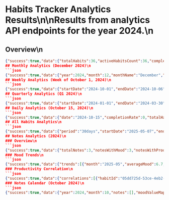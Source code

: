 # Habits Tracker Analytics Results\n\nResults from analytics API endpoints for the year 2024.\n
## Overview\n
```json
{"success":true,"data":{"totalHabits":36,"activeHabitsCount":36,"completedToday":0,"mostConsistentHabits":[{"habitId":"19a1182f-10fb-4588-9277-4a16eb0b2172","habitName":"الفرائض","successRate":0.03225806451612903,"currentStreak":1,"bestStreak":17},{"habitId":"15375139-33fe-4303-b4b7-88d04e3f3e36","habitName":"أذكار الإستيقاظ","successRate":0.03225806451612903,"currentStreak":1,"bestStreak":17},{"habitId":"537afcb7-7f55-4efb-913a-85826ec2471c","habitName":"أذكار النوم","successRate":0.03225806451612903,"currentStreak":1,"bestStreak":17},{"habitId":"16eee4bf-94f0-447b-bbd7-348de4c59491","habitName":"الدعاء","successRate":0.03225806451612903,"currentStreak":1,"bestStreak":17},{"habitId":"44237b66-0c0a-4727-b736-6906ea5a8064","habitName":"القيام","successRate":0.03225806451612903,"currentStreak":1,"bestStreak":17}],"longestStreakHabit":{"habitName":"الفرائض","bestStreak":17},"last30DaysSuccessRate":0.03225806451612903,"bestDayOfWeek":{"dayOfWeek":5,"dayName":"Friday","successRate":1,"totalCompletions":36},"dayOfWeekStats":[{"dayOfWeek":0,"dayName":"Sunday","successRate":0,"totalCompletions":0},{"dayOfWeek":1,"dayName":"Monday","successRate":0,"totalCompletions":0},{"dayOfWeek":2,"dayName":"Tuesday","successRate":0,"totalCompletions":0},{"dayOfWeek":3,"dayName":"Wednesday","successRate":0,"totalCompletions":0},{"dayOfWeek":4,"dayName":"Thursday","successRate":0,"totalCompletions":0},{"dayOfWeek":5,"dayName":"Friday","successRate":1,"totalCompletions":36},{"dayOfWeek":6,"dayName":"Saturday","successRate":0,"totalCompletions":0}]}}```\n
## Monthly Analytics (December 2024)\n
```json
{"success":true,"data":{"year":2024,"month":12,"monthName":"December","startDate":"2024-12-01","endDate":"2024-12-31","dailyCompletionCounts":[{"date":"2024-12-01","dayOfWeek":0,"dayName":"Sunday","count":30,"totalHabits":36,"completionRate":0.8333333333333334},{"date":"2024-12-02","dayOfWeek":1,"dayName":"Monday","count":29,"totalHabits":36,"completionRate":0.8055555555555556},{"date":"2024-12-03","dayOfWeek":2,"dayName":"Tuesday","count":19,"totalHabits":36,"completionRate":0.5277777777777778},{"date":"2024-12-04","dayOfWeek":3,"dayName":"Wednesday","count":0,"totalHabits":36,"completionRate":0},{"date":"2024-12-05","dayOfWeek":4,"dayName":"Thursday","count":0,"totalHabits":36,"completionRate":0},{"date":"2024-12-06","dayOfWeek":5,"dayName":"Friday","count":0,"totalHabits":36,"completionRate":0},{"date":"2024-12-07","dayOfWeek":6,"dayName":"Saturday","count":0,"totalHabits":36,"completionRate":0},{"date":"2024-12-08","dayOfWeek":0,"dayName":"Sunday","count":0,"totalHabits":36,"completionRate":0},{"date":"2024-12-09","dayOfWeek":1,"dayName":"Monday","count":0,"totalHabits":36,"completionRate":0},{"date":"2024-12-10","dayOfWeek":2,"dayName":"Tuesday","count":0,"totalHabits":36,"completionRate":0},{"date":"2024-12-11","dayOfWeek":3,"dayName":"Wednesday","count":0,"totalHabits":36,"completionRate":0},{"date":"2024-12-12","dayOfWeek":4,"dayName":"Thursday","count":1,"totalHabits":36,"completionRate":0.027777777777777776},{"date":"2024-12-13","dayOfWeek":5,"dayName":"Friday","count":29,"totalHabits":36,"completionRate":0.8055555555555556},{"date":"2024-12-14","dayOfWeek":6,"dayName":"Saturday","count":27,"totalHabits":36,"completionRate":0.75},{"date":"2024-12-15","dayOfWeek":0,"dayName":"Sunday","count":28,"totalHabits":36,"completionRate":0.7777777777777778},{"date":"2024-12-16","dayOfWeek":1,"dayName":"Monday","count":29,"totalHabits":36,"completionRate":0.8055555555555556},{"date":"2024-12-17","dayOfWeek":2,"dayName":"Tuesday","count":23,"totalHabits":36,"completionRate":0.6388888888888888},{"date":"2024-12-18","dayOfWeek":3,"dayName":"Wednesday","count":29,"totalHabits":36,"completionRate":0.8055555555555556},{"date":"2024-12-19","dayOfWeek":4,"dayName":"Thursday","count":28,"totalHabits":36,"completionRate":0.7777777777777778},{"date":"2024-12-20","dayOfWeek":5,"dayName":"Friday","count":25,"totalHabits":36,"completionRate":0.6944444444444444},{"date":"2024-12-21","dayOfWeek":6,"dayName":"Saturday","count":30,"totalHabits":36,"completionRate":0.8333333333333334},{"date":"2024-12-22","dayOfWeek":0,"dayName":"Sunday","count":30,"totalHabits":36,"completionRate":0.8333333333333334},{"date":"2024-12-23","dayOfWeek":1,"dayName":"Monday","count":27,"totalHabits":36,"completionRate":0.75},{"date":"2024-12-24","dayOfWeek":2,"dayName":"Tuesday","count":1,"totalHabits":36,"completionRate":0.027777777777777776},{"date":"2024-12-25","dayOfWeek":3,"dayName":"Wednesday","count":0,"totalHabits":36,"completionRate":0},{"date":"2024-12-26","dayOfWeek":4,"dayName":"Thursday","count":1,"totalHabits":36,"completionRate":0.027777777777777776},{"date":"2024-12-27","dayOfWeek":5,"dayName":"Friday","count":1,"totalHabits":36,"completionRate":0.027777777777777776},{"date":"2024-12-28","dayOfWeek":6,"dayName":"Saturday","count":1,"totalHabits":36,"completionRate":0.027777777777777776},{"date":"2024-12-29","dayOfWeek":0,"dayName":"Sunday","count":2,"totalHabits":36,"completionRate":0.05555555555555555},{"date":"2024-12-30","dayOfWeek":1,"dayName":"Monday","count":1,"totalHabits":36,"completionRate":0.027777777777777776},{"date":"2024-12-31","dayOfWeek":2,"dayName":"Tuesday","count":29,"totalHabits":36,"completionRate":0.8055555555555556}],"dayOfWeekStats":[{"dayOfWeek":0,"dayName":"Sunday","successRate":0.5,"totalHabits":180,"completedHabits":90},{"dayOfWeek":1,"dayName":"Monday","successRate":0.4777777777777778,"totalHabits":180,"completedHabits":86},{"dayOfWeek":2,"dayName":"Tuesday","successRate":0.4,"totalHabits":180,"completedHabits":72},{"dayOfWeek":3,"dayName":"Wednesday","successRate":0.2013888888888889,"totalHabits":144,"completedHabits":29},{"dayOfWeek":4,"dayName":"Thursday","successRate":0.20833333333333334,"totalHabits":144,"completedHabits":30},{"dayOfWeek":5,"dayName":"Friday","successRate":0.3819444444444444,"totalHabits":144,"completedHabits":55},{"dayOfWeek":6,"dayName":"Saturday","successRate":0.4027777777777778,"totalHabits":144,"completedHabits":58}],"habitStats":[{"habitId":"19a1182f-10fb-4588-9277-4a16eb0b2172","habitName":"الفرائض","tag":"الصلوات","activeDaysCount":31,"completedDaysCount":22,"completionRate":0.7096774193548387,"currentStreak":1,"bestStreak":17},{"habitId":"15375139-33fe-4303-b4b7-88d04e3f3e36","habitName":"أذكار الإستيقاظ","tag":"الأذكار","activeDaysCount":31,"completedDaysCount":15,"completionRate":0.4838709677419355,"currentStreak":1,"bestStreak":17},{"habitId":"9b2cbe60-1981-4ae7-9523-e93a82b30608","habitName":"التلاوة","tag":"الدين","activeDaysCount":31,"completedDaysCount":15,"completionRate":0.4838709677419355,"currentStreak":1,"bestStreak":11},{"habitId":"7ff23932-0008-44ab-96d9-4de307a7581e","habitName":"النوم الجيد","tag":"growth","activeDaysCount":31,"completedDaysCount":15,"completionRate":0.4838709677419355,"currentStreak":1,"bestStreak":14},{"habitId":"fd32253e-cb3c-4410-ba0c-ec051a8bddd8","habitName":"تدوين اليوميات","tag":"growth","activeDaysCount":31,"completedDaysCount":15,"completionRate":0.4838709677419355,"currentStreak":1,"bestStreak":13},{"habitId":"8803b064-61ee-4a64-bbf5-c069638491cd","habitName":"جلسه عائليه","tag":"growth","activeDaysCount":31,"completedDaysCount":15,"completionRate":0.4838709677419355,"currentStreak":1,"bestStreak":11},{"habitId":"ce1d0242-db6f-40a3-86c0-f33538e95b58","habitName":"غسل الأسنان ☀","tag":"growth","activeDaysCount":31,"completedDaysCount":15,"completionRate":0.4838709677419355,"currentStreak":1,"bestStreak":17},{"habitId":"27b67f6f-d4dd-418a-9eef-af833d59f837","habitName":"العشاء فالمسجد","tag":"الصلوات","activeDaysCount":31,"completedDaysCount":14,"completionRate":0.45161290322580644,"currentStreak":1,"bestStreak":11},{"habitId":"22bdb212-7942-4a8a-b238-7406ce9f3e14","habitName":"المغرب فالمسجد","tag":"الصلوات","activeDaysCount":31,"completedDaysCount":14,"completionRate":0.45161290322580644,"currentStreak":1,"bestStreak":13},{"habitId":"05dd725d-53ce-4eb2-869e-f50c52928315","habitName":"clean","tag":"growth","activeDaysCount":31,"completedDaysCount":14,"completionRate":0.45161290322580644,"currentStreak":1,"bestStreak":12},{"habitId":"537afcb7-7f55-4efb-913a-85826ec2471c","habitName":"أذكار النوم","tag":"الأذكار","activeDaysCount":31,"completedDaysCount":14,"completionRate":0.45161290322580644,"currentStreak":1,"bestStreak":17},{"habitId":"949c0f4d-f04e-4955-b5eb-3cc98b56a7d0","habitName":"الأذكار المقيده","tag":"الأذكار","activeDaysCount":31,"completedDaysCount":14,"completionRate":0.45161290322580644,"currentStreak":1,"bestStreak":11},{"habitId":"5848f55f-1e7c-48fa-b51c-ea23ff76a37d","habitName":"التخطيط الليلي","tag":"growth","activeDaysCount":31,"completedDaysCount":14,"completionRate":0.45161290322580644,"currentStreak":1,"bestStreak":13},{"habitId":"16eee4bf-94f0-447b-bbd7-348de4c59491","habitName":"الدعاء","tag":"الدين","activeDaysCount":31,"completedDaysCount":14,"completionRate":0.45161290322580644,"currentStreak":1,"bestStreak":17},{"habitId":"44237b66-0c0a-4727-b736-6906ea5a8064","habitName":"القيام","tag":"الصلوات","activeDaysCount":31,"completedDaysCount":14,"completionRate":0.45161290322580644,"currentStreak":1,"bestStreak":17},{"habitId":"5ea36da0-6831-4100-a652-94d9a3ece117","habitName":"الوتر","tag":"الصلوات","activeDaysCount":31,"completedDaysCount":14,"completionRate":0.45161290322580644,"currentStreak":1,"bestStreak":17},{"habitId":"3d5f2e20-01b3-47bf-990f-f88909f64577","habitName":"الماء","tag":"growth","activeDaysCount":31,"completedDaysCount":14,"completionRate":0.45161290322580644,"currentStreak":1,"bestStreak":1},{"habitId":"45ab1553-33eb-4d4e-9f4f-65bc3ffa0f82","habitName":"غسل الأسنان 🌕","tag":"growth","activeDaysCount":31,"completedDaysCount":14,"completionRate":0.45161290322580644,"currentStreak":1,"bestStreak":13},{"habitId":"4e194a47-c9ca-4265-a7d1-1ffac7ec1639","habitName":"سنة الظهر","tag":"الصلوات","activeDaysCount":31,"completedDaysCount":14,"completionRate":0.45161290322580644,"currentStreak":1,"bestStreak":10},{"habitId":"d9228d84-90bf-47a5-9f90-f01c06584bad","habitName":"سنة المغرب","tag":"الصلوات","activeDaysCount":31,"completedDaysCount":14,"completionRate":0.45161290322580644,"currentStreak":1,"bestStreak":9},{"habitId":"5f5990d3-75c1-40fb-b0aa-7c10c0ea2b3d","habitName":"سنة العشاء","tag":"الصلوات","activeDaysCount":31,"completedDaysCount":14,"completionRate":0.45161290322580644,"currentStreak":1,"bestStreak":13},{"habitId":"cbf5651d-b1f4-43fa-ba56-659b44643af8","habitName":"العصر فالمسجد","tag":"الصلوات","activeDaysCount":31,"completedDaysCount":13,"completionRate":0.41935483870967744,"currentStreak":1,"bestStreak":11},{"habitId":"3aa357f7-25fa-4b08-9f07-4826c78ed769","habitName":"سنة الفجر","tag":"الصلوات","activeDaysCount":31,"completedDaysCount":13,"completionRate":0.41935483870967744,"currentStreak":1,"bestStreak":14},{"habitId":"76030cda-14b5-4b12-b158-56382de58fa8","habitName":"أذكار الصباح","tag":"الأذكار","activeDaysCount":31,"completedDaysCount":13,"completionRate":0.41935483870967744,"currentStreak":1,"bestStreak":17},{"habitId":"6bf07090-2928-4674-ad54-4cdd7a321a2f","habitName":"أذكار المساء","tag":"الأذكار","activeDaysCount":31,"completedDaysCount":13,"completionRate":0.41935483870967744,"currentStreak":1,"bestStreak":6},{"habitId":"b2546b08-058b-4455-8dbb-4127debb0853","habitName":"تمارين رياضية","tag":"growth","activeDaysCount":31,"completedDaysCount":12,"completionRate":0.3870967741935484,"currentStreak":1,"bestStreak":17},{"habitId":"0170db31-056a-43fc-b573-8ae045d5633b","habitName":"طلب علم","tag":"الدين","activeDaysCount":31,"completedDaysCount":11,"completionRate":0.3548387096774194,"currentStreak":1,"bestStreak":12},{"habitId":"3d42cbd7-6a64-461e-a340-b805229ee65a","habitName":"الأذكار المطلقة","tag":"الأذكار","activeDaysCount":31,"completedDaysCount":10,"completionRate":0.3225806451612903,"currentStreak":1,"bestStreak":11},{"habitId":"41f0226b-830a-4157-9837-a3575c23ae1d","habitName":"التفسير","tag":"الدين","activeDaysCount":31,"completedDaysCount":10,"completionRate":0.3225806451612903,"currentStreak":1,"bestStreak":11},{"habitId":"d44bdd02-4441-4f2a-a480-70c45873c901","habitName":"صلاة الضحي","tag":"الصلوات","activeDaysCount":31,"completedDaysCount":9,"completionRate":0.2903225806451613,"currentStreak":1,"bestStreak":8},{"habitId":"903628a5-43fb-482a-8fdc-22784e820461","habitName":"موعظة","tag":"الدين","activeDaysCount":31,"completedDaysCount":7,"completionRate":0.22580645161290322,"currentStreak":1,"bestStreak":8},{"habitId":"4316618c-0345-456a-95e6-cba292162caa","habitName":"English","tag":"growth","activeDaysCount":31,"completedDaysCount":1,"completionRate":0.03225806451612903,"currentStreak":1,"bestStreak":10},{"habitId":"f6fbc557-f7fb-4b4e-a2cc-6feb91363063","habitName":"الظهر فالمسجد","tag":"الصلوات","activeDaysCount":31,"completedDaysCount":0,"completionRate":0,"currentStreak":1,"bestStreak":1},{"habitId":"1da961bd-7266-4b22-a1dd-72215d429bc3","habitName":"الفجر فالمسجد","tag":"الصلوات","activeDaysCount":31,"completedDaysCount":0,"completionRate":0,"currentStreak":1,"bestStreak":1},{"habitId":"3b143fc5-90d7-4b4c-9bb3-369a9e8cff68","habitName":"المراجعة","tag":"الدين","activeDaysCount":31,"completedDaysCount":0,"completionRate":0,"currentStreak":1,"bestStreak":4},{"habitId":"2d1912f8-6a2b-45d0-81c7-15bdd3847905","habitName":"تجديد النية والمعاني","tag":"الدين","activeDaysCount":31,"completedDaysCount":0,"completionRate":0,"currentStreak":1,"bestStreak":1}],"monthlyStats":{"totalHabits":36,"totalCompletions":420,"overallCompletionRate":0.3763440860215054,"mostProductiveHabit":"الفرائض","bestStreakHabit":"الفرائض","bestDay":{"date":"2024-12-01","dayOfWeek":0,"dayName":"Sunday","count":30,"totalHabits":36,"completionRate":0.8333333333333334},"worstDay":{"date":"2024-12-04","dayOfWeek":3,"dayName":"Wednesday","count":0,"totalHabits":36,"completionRate":0}}}}```\n
## Weekly Analytics (Week of October 1, 2024)\n
```json
{"success":true,"data":{"startDate":"2024-10-01","endDate":"2024-10-06","dailyStats":[{"date":"2024-10-01","dayOfWeek":2,"dayName":"Tuesday","totalHabits":36,"completedHabits":25,"completionRate":69.44},{"date":"2024-10-02","dayOfWeek":3,"dayName":"Wednesday","totalHabits":36,"completedHabits":29,"completionRate":80.56},{"date":"2024-10-03","dayOfWeek":4,"dayName":"Thursday","totalHabits":36,"completedHabits":28,"completionRate":77.78},{"date":"2024-10-04","dayOfWeek":5,"dayName":"Friday","totalHabits":36,"completedHabits":26,"completionRate":72.22},{"date":"2024-10-05","dayOfWeek":6,"dayName":"Saturday","totalHabits":36,"completedHabits":25,"completionRate":69.44},{"date":"2024-10-06","dayOfWeek":0,"dayName":"Sunday","totalHabits":36,"completedHabits":30,"completionRate":83.33}],"weeklyStats":{"overallSuccessRate":75.46166666666666,"totalCompletions":163,"mostProductiveDay":{"date":"2024-10-06","dayOfWeek":0,"dayName":"Sunday","totalHabits":36,"completedHabits":30,"completionRate":83.33},"leastProductiveDay":{"date":"2024-10-01","dayOfWeek":2,"dayName":"Tuesday","totalHabits":36,"completedHabits":25,"completionRate":69.44},"mostProductiveHabit":{"habitId":"22bdb212-7942-4a8a-b238-7406ce9f3e14","habitName":"المغرب فالمسجد","activeDaysCount":6,"completedDaysCount":6,"successRate":1,"completedDates":["2024-10-06","2024-10-05","2024-10-04","2024-10-03","2024-10-02","2024-10-01"]}},"habitStats":[{"habitId":"22bdb212-7942-4a8a-b238-7406ce9f3e14","habitName":"المغرب فالمسجد","activeDaysCount":6,"completedDaysCount":6,"successRate":1,"completedDates":["2024-10-06","2024-10-05","2024-10-04","2024-10-03","2024-10-02","2024-10-01"]},{"habitId":"19a1182f-10fb-4588-9277-4a16eb0b2172","habitName":"الفرائض","activeDaysCount":6,"completedDaysCount":6,"successRate":1,"completedDates":["2024-10-06","2024-10-05","2024-10-04","2024-10-03","2024-10-02","2024-10-01"]},{"habitId":"05dd725d-53ce-4eb2-869e-f50c52928315","habitName":"clean","activeDaysCount":6,"completedDaysCount":6,"successRate":1,"completedDates":["2024-10-06","2024-10-05","2024-10-04","2024-10-03","2024-10-02","2024-10-01"]},{"habitId":"4316618c-0345-456a-95e6-cba292162caa","habitName":"English","activeDaysCount":6,"completedDaysCount":6,"successRate":1,"completedDates":["2024-10-06","2024-10-05","2024-10-04","2024-10-03","2024-10-02","2024-10-01"]},{"habitId":"15375139-33fe-4303-b4b7-88d04e3f3e36","habitName":"أذكار الإستيقاظ","activeDaysCount":6,"completedDaysCount":6,"successRate":1,"completedDates":["2024-10-06","2024-10-05","2024-10-04","2024-10-03","2024-10-02","2024-10-01"]},{"habitId":"537afcb7-7f55-4efb-913a-85826ec2471c","habitName":"أذكار النوم","activeDaysCount":6,"completedDaysCount":6,"successRate":1,"completedDates":["2024-10-06","2024-10-05","2024-10-04","2024-10-03","2024-10-02","2024-10-01"]},{"habitId":"3d42cbd7-6a64-461e-a340-b805229ee65a","habitName":"الأذكار المطلقة","activeDaysCount":6,"completedDaysCount":6,"successRate":1,"completedDates":["2024-10-06","2024-10-05","2024-10-04","2024-10-03","2024-10-02","2024-10-01"]},{"habitId":"41f0226b-830a-4157-9837-a3575c23ae1d","habitName":"التفسير","activeDaysCount":6,"completedDaysCount":6,"successRate":1,"completedDates":["2024-10-06","2024-10-05","2024-10-04","2024-10-03","2024-10-02","2024-10-01"]},{"habitId":"9b2cbe60-1981-4ae7-9523-e93a82b30608","habitName":"التلاوة","activeDaysCount":6,"completedDaysCount":6,"successRate":1,"completedDates":["2024-10-06","2024-10-05","2024-10-04","2024-10-03","2024-10-02","2024-10-01"]},{"habitId":"16eee4bf-94f0-447b-bbd7-348de4c59491","habitName":"الدعاء","activeDaysCount":6,"completedDaysCount":6,"successRate":1,"completedDates":["2024-10-06","2024-10-05","2024-10-04","2024-10-03","2024-10-02","2024-10-01"]},{"habitId":"5ea36da0-6831-4100-a652-94d9a3ece117","habitName":"الوتر","activeDaysCount":6,"completedDaysCount":6,"successRate":1,"completedDates":["2024-10-06","2024-10-05","2024-10-04","2024-10-03","2024-10-02","2024-10-01"]},{"habitId":"3d5f2e20-01b3-47bf-990f-f88909f64577","habitName":"الماء","activeDaysCount":6,"completedDaysCount":6,"successRate":1,"completedDates":["2024-10-06","2024-10-05","2024-10-04","2024-10-03","2024-10-02","2024-10-01"]},{"habitId":"7ff23932-0008-44ab-96d9-4de307a7581e","habitName":"النوم الجيد","activeDaysCount":6,"completedDaysCount":6,"successRate":1,"completedDates":["2024-10-06","2024-10-05","2024-10-04","2024-10-03","2024-10-02","2024-10-01"]},{"habitId":"fd32253e-cb3c-4410-ba0c-ec051a8bddd8","habitName":"تدوين اليوميات","activeDaysCount":6,"completedDaysCount":6,"successRate":1,"completedDates":["2024-10-06","2024-10-05","2024-10-04","2024-10-03","2024-10-02","2024-10-01"]},{"habitId":"0170db31-056a-43fc-b573-8ae045d5633b","habitName":"طلب علم","activeDaysCount":6,"completedDaysCount":6,"successRate":1,"completedDates":["2024-10-06","2024-10-05","2024-10-04","2024-10-03","2024-10-02","2024-10-01"]},{"habitId":"ce1d0242-db6f-40a3-86c0-f33538e95b58","habitName":"غسل الأسنان ☀","activeDaysCount":6,"completedDaysCount":6,"successRate":1,"completedDates":["2024-10-06","2024-10-05","2024-10-04","2024-10-03","2024-10-02","2024-10-01"]},{"habitId":"45ab1553-33eb-4d4e-9f4f-65bc3ffa0f82","habitName":"غسل الأسنان 🌕","activeDaysCount":6,"completedDaysCount":6,"successRate":1,"completedDates":["2024-10-06","2024-10-05","2024-10-04","2024-10-03","2024-10-02","2024-10-01"]},{"habitId":"3aa357f7-25fa-4b08-9f07-4826c78ed769","habitName":"سنة الفجر","activeDaysCount":6,"completedDaysCount":6,"successRate":1,"completedDates":["2024-10-06","2024-10-05","2024-10-04","2024-10-03","2024-10-02","2024-10-01"]},{"habitId":"5f5990d3-75c1-40fb-b0aa-7c10c0ea2b3d","habitName":"سنة العشاء","activeDaysCount":6,"completedDaysCount":6,"successRate":1,"completedDates":["2024-10-06","2024-10-05","2024-10-04","2024-10-03","2024-10-02","2024-10-01"]},{"habitId":"76030cda-14b5-4b12-b158-56382de58fa8","habitName":"أذكار الصباح","activeDaysCount":6,"completedDaysCount":6,"successRate":1,"completedDates":["2024-10-06","2024-10-05","2024-10-04","2024-10-03","2024-10-02","2024-10-01"]},{"habitId":"27b67f6f-d4dd-418a-9eef-af833d59f837","habitName":"العشاء فالمسجد","activeDaysCount":6,"completedDaysCount":5,"successRate":0.8333333333333334,"completedDates":["2024-10-06","2024-10-05","2024-10-03","2024-10-02","2024-10-01"]},{"habitId":"949c0f4d-f04e-4955-b5eb-3cc98b56a7d0","habitName":"الأذكار المقيده","activeDaysCount":6,"completedDaysCount":5,"successRate":0.8333333333333334,"completedDates":["2024-10-06","2024-10-04","2024-10-03","2024-10-02","2024-10-01"]},{"habitId":"5848f55f-1e7c-48fa-b51c-ea23ff76a37d","habitName":"التخطيط الليلي","activeDaysCount":6,"completedDaysCount":5,"successRate":0.8333333333333334,"completedDates":["2024-10-06","2024-10-05","2024-10-04","2024-10-03","2024-10-02"]},{"habitId":"44237b66-0c0a-4727-b736-6906ea5a8064","habitName":"القيام","activeDaysCount":6,"completedDaysCount":5,"successRate":0.8333333333333334,"completedDates":["2024-10-06","2024-10-05","2024-10-03","2024-10-02","2024-10-01"]},{"habitId":"4e194a47-c9ca-4265-a7d1-1ffac7ec1639","habitName":"سنة الظهر","activeDaysCount":6,"completedDaysCount":5,"successRate":0.8333333333333334,"completedDates":["2024-10-06","2024-10-05","2024-10-04","2024-10-03","2024-10-02"]},{"habitId":"d9228d84-90bf-47a5-9f90-f01c06584bad","habitName":"سنة المغرب","activeDaysCount":6,"completedDaysCount":5,"successRate":0.8333333333333334,"completedDates":["2024-10-06","2024-10-05","2024-10-03","2024-10-02","2024-10-01"]},{"habitId":"cbf5651d-b1f4-43fa-ba56-659b44643af8","habitName":"العصر فالمسجد","activeDaysCount":6,"completedDaysCount":4,"successRate":0.6666666666666666,"completedDates":["2024-10-06","2024-10-04","2024-10-03","2024-10-02"]},{"habitId":"903628a5-43fb-482a-8fdc-22784e820461","habitName":"موعظة","activeDaysCount":6,"completedDaysCount":4,"successRate":0.6666666666666666,"completedDates":["2024-10-06","2024-10-04","2024-10-03","2024-10-02"]},{"habitId":"d44bdd02-4441-4f2a-a480-70c45873c901","habitName":"صلاة الضحي","activeDaysCount":6,"completedDaysCount":2,"successRate":0.3333333333333333,"completedDates":["2024-10-04","2024-10-02"]},{"habitId":"6bf07090-2928-4674-ad54-4cdd7a321a2f","habitName":"أذكار المساء","activeDaysCount":6,"completedDaysCount":2,"successRate":0.3333333333333333,"completedDates":["2024-10-06","2024-10-01"]},{"habitId":"8803b064-61ee-4a64-bbf5-c069638491cd","habitName":"جلسه عائليه","activeDaysCount":6,"completedDaysCount":1,"successRate":0.16666666666666666,"completedDates":["2024-10-06"]},{"habitId":"f6fbc557-f7fb-4b4e-a2cc-6feb91363063","habitName":"الظهر فالمسجد","activeDaysCount":6,"completedDaysCount":0,"successRate":0,"completedDates":[]},{"habitId":"1da961bd-7266-4b22-a1dd-72215d429bc3","habitName":"الفجر فالمسجد","activeDaysCount":6,"completedDaysCount":0,"successRate":0,"completedDates":[]},{"habitId":"3b143fc5-90d7-4b4c-9bb3-369a9e8cff68","habitName":"المراجعة","activeDaysCount":6,"completedDaysCount":0,"successRate":0,"completedDates":[]},{"habitId":"b2546b08-058b-4455-8dbb-4127debb0853","habitName":"تمارين رياضية","activeDaysCount":6,"completedDaysCount":0,"successRate":0,"completedDates":[]},{"habitId":"2d1912f8-6a2b-45d0-81c7-15bdd3847905","habitName":"تجديد النية والمعاني","activeDaysCount":6,"completedDaysCount":0,"successRate":0,"completedDates":[]}]}}```\n
## Quarterly Analytics (Q1 2024)\n
```json
{"success":true,"data":{"startDate":"2024-01-01","endDate":"2024-03-30","totalDays":90,"dailyData":[{"date":"2024-01-01","completionRate":0},{"date":"2024-01-02","completionRate":0},{"date":"2024-01-03","completionRate":0},{"date":"2024-01-04","completionRate":0},{"date":"2024-01-05","completionRate":0},{"date":"2024-01-06","completionRate":0},{"date":"2024-01-07","completionRate":54.29},{"date":"2024-01-08","completionRate":0},{"date":"2024-01-09","completionRate":0},{"date":"2024-01-10","completionRate":0},{"date":"2024-01-11","completionRate":0},{"date":"2024-01-12","completionRate":0},{"date":"2024-01-13","completionRate":0},{"date":"2024-01-14","completionRate":0},{"date":"2024-01-15","completionRate":0},{"date":"2024-01-16","completionRate":0},{"date":"2024-01-17","completionRate":0},{"date":"2024-01-18","completionRate":0},{"date":"2024-01-19","completionRate":0},{"date":"2024-01-20","completionRate":0},{"date":"2024-01-21","completionRate":40},{"date":"2024-01-22","completionRate":0},{"date":"2024-01-23","completionRate":25.71},{"date":"2024-01-24","completionRate":0},{"date":"2024-01-25","completionRate":62.86},{"date":"2024-01-26","completionRate":68.57},{"date":"2024-01-27","completionRate":68.57},{"date":"2024-01-28","completionRate":65.71},{"date":"2024-01-29","completionRate":54.29},{"date":"2024-01-30","completionRate":45.71},{"date":"2024-01-31","completionRate":74.29},{"date":"2024-02-01","completionRate":54.29},{"date":"2024-02-02","completionRate":0},{"date":"2024-02-03","completionRate":0},{"date":"2024-02-04","completionRate":71.43},{"date":"2024-02-05","completionRate":42.86},{"date":"2024-02-06","completionRate":71.43},{"date":"2024-02-07","completionRate":77.14},{"date":"2024-02-08","completionRate":0},{"date":"2024-02-09","completionRate":34.29},{"date":"2024-02-10","completionRate":71.43},{"date":"2024-02-11","completionRate":71.43},{"date":"2024-02-12","completionRate":77.14},{"date":"2024-02-13","completionRate":68.57},{"date":"2024-02-14","completionRate":34.29},{"date":"2024-02-15","completionRate":51.43},{"date":"2024-02-16","completionRate":0},{"date":"2024-02-17","completionRate":60},{"date":"2024-02-18","completionRate":68.57},{"date":"2024-02-19","completionRate":51.43},{"date":"2024-02-20","completionRate":0},{"date":"2024-02-21","completionRate":0},{"date":"2024-02-22","completionRate":0},{"date":"2024-02-23","completionRate":0},{"date":"2024-02-24","completionRate":77.14},{"date":"2024-02-25","completionRate":80},{"date":"2024-02-26","completionRate":71.43},{"date":"2024-02-27","completionRate":65.71},{"date":"2024-02-28","completionRate":71.43},{"date":"2024-02-29","completionRate":51.43},{"date":"2024-03-01","completionRate":71.43},{"date":"2024-03-02","completionRate":71.43},{"date":"2024-03-03","completionRate":71.43},{"date":"2024-03-04","completionRate":71.43},{"date":"2024-03-05","completionRate":74.29},{"date":"2024-03-06","completionRate":74.29},{"date":"2024-03-07","completionRate":74.29},{"date":"2024-03-08","completionRate":80},{"date":"2024-03-09","completionRate":82.86},{"date":"2024-03-10","completionRate":80},{"date":"2024-03-11","completionRate":68.57},{"date":"2024-03-12","completionRate":0},{"date":"2024-03-13","completionRate":0},{"date":"2024-03-14","completionRate":0},{"date":"2024-03-15","completionRate":0},{"date":"2024-03-16","completionRate":0},{"date":"2024-03-17","completionRate":0},{"date":"2024-03-18","completionRate":74.29},{"date":"2024-03-19","completionRate":82.86},{"date":"2024-03-20","completionRate":65.71},{"date":"2024-03-21","completionRate":68.57},{"date":"2024-03-22","completionRate":80},{"date":"2024-03-23","completionRate":68.57},{"date":"2024-03-24","completionRate":68.57},{"date":"2024-03-25","completionRate":51.43},{"date":"2024-03-26","completionRate":0},{"date":"2024-03-27","completionRate":60},{"date":"2024-03-28","completionRate":40},{"date":"2024-03-29","completionRate":2.86},{"date":"2024-03-30","completionRate":0}]}}```\n
## Daily Analytics (October 15, 2024)\n
```json
{"success":true,"data":{"date":"2024-10-15","completionRate":0,"totalHabits":36,"completedHabits":0,"habitDetails":[{"habitId":"27b67f6f-d4dd-418a-9eef-af833d59f837","habitName":"العشاء فالمسجد","tag":"الصلوات","goalType":"streak","goalValue":60,"completed":false,"value":0,"streakImpact":0},{"habitId":"22bdb212-7942-4a8a-b238-7406ce9f3e14","habitName":"المغرب فالمسجد","tag":"الصلوات","goalType":"streak","goalValue":60,"completed":false,"value":0,"streakImpact":0},{"habitId":"cbf5651d-b1f4-43fa-ba56-659b44643af8","habitName":"العصر فالمسجد","tag":"الصلوات","goalType":"streak","goalValue":60,"completed":false,"value":0,"streakImpact":0},{"habitId":"f6fbc557-f7fb-4b4e-a2cc-6feb91363063","habitName":"الظهر فالمسجد","tag":"الصلوات","goalType":"streak","goalValue":60,"completed":false,"value":0,"streakImpact":0},{"habitId":"1da961bd-7266-4b22-a1dd-72215d429bc3","habitName":"الفجر فالمسجد","tag":"الصلوات","goalType":"streak","goalValue":60,"completed":false,"value":0,"streakImpact":0},{"habitId":"19a1182f-10fb-4588-9277-4a16eb0b2172","habitName":"الفرائض","tag":"الصلوات","goalType":"streak","goalValue":999,"completed":false,"value":0,"streakImpact":0},{"habitId":"05dd725d-53ce-4eb2-869e-f50c52928315","habitName":"clean","tag":"growth","goalType":"streak","goalValue":999,"completed":false,"value":0,"streakImpact":0},{"habitId":"4316618c-0345-456a-95e6-cba292162caa","habitName":"English","tag":"growth","goalType":"streak","goalValue":1,"completed":false,"value":0,"streakImpact":0},{"habitId":"15375139-33fe-4303-b4b7-88d04e3f3e36","habitName":"أذكار الإستيقاظ","tag":"الأذكار","goalType":"streak","goalValue":60,"completed":false,"value":0,"streakImpact":0},{"habitId":"537afcb7-7f55-4efb-913a-85826ec2471c","habitName":"أذكار النوم","tag":"الأذكار","goalType":"streak","goalValue":60,"completed":false,"value":0,"streakImpact":0},{"habitId":"3d42cbd7-6a64-461e-a340-b805229ee65a","habitName":"الأذكار المطلقة","tag":"الأذكار","goalType":"streak","goalValue":60,"completed":false,"value":0,"streakImpact":0},{"habitId":"949c0f4d-f04e-4955-b5eb-3cc98b56a7d0","habitName":"الأذكار المقيده","tag":"الأذكار","goalType":"streak","goalValue":1,"completed":false,"value":0,"streakImpact":0},{"habitId":"5848f55f-1e7c-48fa-b51c-ea23ff76a37d","habitName":"التخطيط الليلي","tag":"growth","goalType":"streak","goalValue":60,"completed":false,"value":0,"streakImpact":0},{"habitId":"41f0226b-830a-4157-9837-a3575c23ae1d","habitName":"التفسير","tag":"الدين","goalType":"streak","goalValue":614,"completed":false,"value":0,"streakImpact":0},{"habitId":"9b2cbe60-1981-4ae7-9523-e93a82b30608","habitName":"التلاوة","tag":"الدين","goalType":"streak","goalValue":30,"completed":false,"value":0,"streakImpact":0},{"habitId":"16eee4bf-94f0-447b-bbd7-348de4c59491","habitName":"الدعاء","tag":"الدين","goalType":"streak","goalValue":30,"completed":false,"value":0,"streakImpact":0},{"habitId":"44237b66-0c0a-4727-b736-6906ea5a8064","habitName":"القيام","tag":"الصلوات","goalType":"streak","goalValue":30,"completed":false,"value":0,"streakImpact":0},{"habitId":"5ea36da0-6831-4100-a652-94d9a3ece117","habitName":"الوتر","tag":"الصلوات","goalType":"streak","goalValue":29,"completed":false,"value":0,"streakImpact":0},{"habitId":"3d5f2e20-01b3-47bf-990f-f88909f64577","habitName":"الماء","tag":"growth","goalType":"counter","goalValue":3,"completed":false,"value":0,"streakImpact":0},{"habitId":"3b143fc5-90d7-4b4c-9bb3-369a9e8cff68","habitName":"المراجعة","tag":"الدين","goalType":"streak","goalValue":30,"completed":false,"value":0,"streakImpact":0},{"habitId":"7ff23932-0008-44ab-96d9-4de307a7581e","habitName":"النوم الجيد","tag":"growth","goalType":"streak","goalValue":30,"completed":false,"value":0,"streakImpact":0},{"habitId":"fd32253e-cb3c-4410-ba0c-ec051a8bddd8","habitName":"تدوين اليوميات","tag":"growth","goalType":"streak","goalValue":999,"completed":false,"value":0,"streakImpact":0},{"habitId":"b2546b08-058b-4455-8dbb-4127debb0853","habitName":"تمارين رياضية","tag":"growth","goalType":"streak","goalValue":30,"completed":false,"value":0,"streakImpact":0},{"habitId":"8803b064-61ee-4a64-bbf5-c069638491cd","habitName":"جلسه عائليه","tag":"growth","goalType":"streak","goalValue":30,"completed":false,"value":0,"streakImpact":0},{"habitId":"0170db31-056a-43fc-b573-8ae045d5633b","habitName":"طلب علم","tag":"الدين","goalType":"streak","goalValue":60,"completed":false,"value":0,"streakImpact":0},{"habitId":"d44bdd02-4441-4f2a-a480-70c45873c901","habitName":"صلاة الضحي","tag":"الصلوات","goalType":"streak","goalValue":1,"completed":false,"value":0,"streakImpact":0},{"habitId":"ce1d0242-db6f-40a3-86c0-f33538e95b58","habitName":"غسل الأسنان ☀","tag":"growth","goalType":"streak","goalValue":999,"completed":false,"value":0,"streakImpact":0},{"habitId":"45ab1553-33eb-4d4e-9f4f-65bc3ffa0f82","habitName":"غسل الأسنان 🌕","tag":"growth","goalType":"streak","goalValue":999,"completed":false,"value":0,"streakImpact":0},{"habitId":"903628a5-43fb-482a-8fdc-22784e820461","habitName":"موعظة","tag":"الدين","goalType":"streak","goalValue":60,"completed":false,"value":0,"streakImpact":0},{"habitId":"2d1912f8-6a2b-45d0-81c7-15bdd3847905","habitName":"تجديد النية والمعاني","tag":"الدين","goalType":"streak","goalValue":60,"completed":false,"streakImpact":0},{"habitId":"3aa357f7-25fa-4b08-9f07-4826c78ed769","habitName":"سنة الفجر","tag":"الصلوات","goalType":"streak","goalValue":60,"completed":false,"value":0,"streakImpact":0},{"habitId":"4e194a47-c9ca-4265-a7d1-1ffac7ec1639","habitName":"سنة الظهر","tag":"الصلوات","goalType":"streak","goalValue":60,"completed":false,"value":0,"streakImpact":0},{"habitId":"d9228d84-90bf-47a5-9f90-f01c06584bad","habitName":"سنة المغرب","tag":"الصلوات","goalType":"streak","goalValue":60,"completed":false,"value":0,"streakImpact":0},{"habitId":"5f5990d3-75c1-40fb-b0aa-7c10c0ea2b3d","habitName":"سنة العشاء","tag":"الصلوات","goalType":"streak","goalValue":60,"completed":false,"value":0,"streakImpact":0},{"habitId":"76030cda-14b5-4b12-b158-56382de58fa8","habitName":"أذكار الصباح","tag":"الأذكار","goalType":"streak","goalValue":60,"completed":false,"value":0,"streakImpact":0},{"habitId":"6bf07090-2928-4674-ad54-4cdd7a321a2f","habitName":"أذكار المساء","tag":"الأذكار","goalType":"streak","goalValue":1,"completed":false,"value":0,"streakImpact":0}],"tagStats":[{"tag":"الصلوات","totalHabits":13,"completedHabits":0,"completionRate":0},{"tag":"growth","totalHabits":10,"completedHabits":0,"completionRate":0},{"tag":"الأذكار","totalHabits":6,"completedHabits":0,"completionRate":0},{"tag":"الدين","totalHabits":7,"completedHabits":0,"completionRate":0}],"note":null}}```\n
## All Habits Analytics\n
```json
{"success":true,"data":{"period":"30days","startDate":"2025-05-07","endDate":"2025-06-06","totalHabits":36,"activeHabits":36,"habits":[{"habitId":"27b67f6f-d4dd-418a-9eef-af833d59f837","habitName":"العشاء فالمسجد","tag":"الصلوات","repetition":"daily","successRate":0.03225806451612903,"bestDayOfWeek":5,"worstDayOfWeek":6,"longestStreak":1,"totalCompletions":1,"averageCompletionsPerWeek":0.2,"currentStreak":1,"bestStreak":11,"currentCounter":239,"goalType":"streak","goalValue":60,"isActive":true},{"habitId":"22bdb212-7942-4a8a-b238-7406ce9f3e14","habitName":"المغرب فالمسجد","tag":"الصلوات","repetition":"daily","successRate":0.03225806451612903,"bestDayOfWeek":5,"worstDayOfWeek":6,"longestStreak":1,"totalCompletions":1,"averageCompletionsPerWeek":0.2,"currentStreak":1,"bestStreak":13,"currentCounter":227,"goalType":"streak","goalValue":60,"isActive":true},{"habitId":"cbf5651d-b1f4-43fa-ba56-659b44643af8","habitName":"العصر فالمسجد","tag":"الصلوات","repetition":"daily","successRate":0.03225806451612903,"bestDayOfWeek":5,"worstDayOfWeek":6,"longestStreak":1,"totalCompletions":1,"averageCompletionsPerWeek":0.2,"currentStreak":1,"bestStreak":11,"currentCounter":220,"goalType":"streak","goalValue":60,"isActive":true},{"habitId":"f6fbc557-f7fb-4b4e-a2cc-6feb91363063","habitName":"الظهر فالمسجد","tag":"الصلوات","repetition":"daily","successRate":0.03225806451612903,"bestDayOfWeek":5,"worstDayOfWeek":6,"longestStreak":1,"totalCompletions":1,"averageCompletionsPerWeek":0.2,"currentStreak":1,"bestStreak":1,"currentCounter":41,"goalType":"streak","goalValue":60,"isActive":true},{"habitId":"1da961bd-7266-4b22-a1dd-72215d429bc3","habitName":"الفجر فالمسجد","tag":"الصلوات","repetition":"daily","successRate":0.03225806451612903,"bestDayOfWeek":5,"worstDayOfWeek":6,"longestStreak":1,"totalCompletions":1,"averageCompletionsPerWeek":0.2,"currentStreak":1,"bestStreak":1,"currentCounter":31,"goalType":"streak","goalValue":60,"isActive":true},{"habitId":"19a1182f-10fb-4588-9277-4a16eb0b2172","habitName":"الفرائض","tag":"الصلوات","repetition":"daily","successRate":0.03225806451612903,"bestDayOfWeek":5,"worstDayOfWeek":6,"longestStreak":1,"totalCompletions":1,"averageCompletionsPerWeek":0.2,"currentStreak":1,"bestStreak":17,"currentCounter":329,"goalType":"streak","goalValue":999,"isActive":true},{"habitId":"05dd725d-53ce-4eb2-869e-f50c52928315","habitName":"clean","tag":"growth","repetition":"daily","successRate":0.03225806451612903,"bestDayOfWeek":5,"worstDayOfWeek":6,"longestStreak":1,"totalCompletions":1,"averageCompletionsPerWeek":0.2,"currentStreak":1,"bestStreak":12,"currentCounter":106,"goalType":"streak","goalValue":999,"isActive":true},{"habitId":"4316618c-0345-456a-95e6-cba292162caa","habitName":"English","tag":"growth","repetition":"daily","successRate":0.03225806451612903,"bestDayOfWeek":5,"worstDayOfWeek":6,"longestStreak":1,"totalCompletions":1,"averageCompletionsPerWeek":0.2,"currentStreak":1,"bestStreak":10,"currentCounter":42,"goalType":"streak","goalValue":1,"isActive":true},{"habitId":"15375139-33fe-4303-b4b7-88d04e3f3e36","habitName":"أذكار الإستيقاظ","tag":"الأذكار","repetition":"daily","successRate":0.03225806451612903,"bestDayOfWeek":5,"worstDayOfWeek":6,"longestStreak":1,"totalCompletions":1,"averageCompletionsPerWeek":0.2,"currentStreak":1,"bestStreak":17,"currentCounter":213,"goalType":"streak","goalValue":60,"isActive":true},{"habitId":"537afcb7-7f55-4efb-913a-85826ec2471c","habitName":"أذكار النوم","tag":"الأذكار","repetition":"daily","successRate":0.03225806451612903,"bestDayOfWeek":5,"worstDayOfWeek":6,"longestStreak":1,"totalCompletions":1,"averageCompletionsPerWeek":0.2,"currentStreak":1,"bestStreak":17,"currentCounter":236,"goalType":"streak","goalValue":60,"isActive":true},{"habitId":"3d42cbd7-6a64-461e-a340-b805229ee65a","habitName":"الأذكار المطلقة","tag":"الأذكار","repetition":"daily","successRate":0.03225806451612903,"bestDayOfWeek":5,"worstDayOfWeek":6,"longestStreak":1,"totalCompletions":1,"averageCompletionsPerWeek":0.2,"currentStreak":1,"bestStreak":11,"currentCounter":194,"goalType":"streak","goalValue":60,"isActive":true},{"habitId":"949c0f4d-f04e-4955-b5eb-3cc98b56a7d0","habitName":"الأذكار المقيده","tag":"الأذكار","repetition":"daily","successRate":0.03225806451612903,"bestDayOfWeek":5,"worstDayOfWeek":6,"longestStreak":1,"totalCompletions":1,"averageCompletionsPerWeek":0.2,"currentStreak":1,"bestStreak":11,"currentCounter":228,"goalType":"streak","goalValue":1,"isActive":true},{"habitId":"5848f55f-1e7c-48fa-b51c-ea23ff76a37d","habitName":"التخطيط الليلي","tag":"growth","repetition":"daily","successRate":0.03225806451612903,"bestDayOfWeek":5,"worstDayOfWeek":6,"longestStreak":1,"totalCompletions":1,"averageCompletionsPerWeek":0.2,"currentStreak":1,"bestStreak":13,"currentCounter":201,"goalType":"streak","goalValue":60,"isActive":true},{"habitId":"41f0226b-830a-4157-9837-a3575c23ae1d","habitName":"التفسير","tag":"الدين","repetition":"daily","successRate":0.03225806451612903,"bestDayOfWeek":5,"worstDayOfWeek":6,"longestStreak":1,"totalCompletions":1,"averageCompletionsPerWeek":0.2,"currentStreak":1,"bestStreak":11,"currentCounter":99,"goalType":"streak","goalValue":614,"isActive":true},{"habitId":"9b2cbe60-1981-4ae7-9523-e93a82b30608","habitName":"التلاوة","tag":"الدين","repetition":"daily","successRate":0.03225806451612903,"bestDayOfWeek":5,"worstDayOfWeek":6,"longestStreak":1,"totalCompletions":1,"averageCompletionsPerWeek":0.2,"currentStreak":1,"bestStreak":11,"currentCounter":197,"goalType":"streak","goalValue":30,"isActive":true},{"habitId":"16eee4bf-94f0-447b-bbd7-348de4c59491","habitName":"الدعاء","tag":"الدين","repetition":"daily","successRate":0.03225806451612903,"bestDayOfWeek":5,"worstDayOfWeek":6,"longestStreak":1,"totalCompletions":1,"averageCompletionsPerWeek":0.2,"currentStreak":1,"bestStreak":17,"currentCounter":196,"goalType":"streak","goalValue":30,"isActive":true},{"habitId":"44237b66-0c0a-4727-b736-6906ea5a8064","habitName":"القيام","tag":"الصلوات","repetition":"daily","successRate":0.03225806451612903,"bestDayOfWeek":5,"worstDayOfWeek":6,"longestStreak":1,"totalCompletions":1,"averageCompletionsPerWeek":0.2,"currentStreak":1,"bestStreak":17,"currentCounter":234,"goalType":"streak","goalValue":30,"isActive":true},{"habitId":"5ea36da0-6831-4100-a652-94d9a3ece117","habitName":"الوتر","tag":"الصلوات","repetition":"daily","successRate":0.03225806451612903,"bestDayOfWeek":5,"worstDayOfWeek":6,"longestStreak":1,"totalCompletions":1,"averageCompletionsPerWeek":0.2,"currentStreak":1,"bestStreak":17,"currentCounter":241,"goalType":"streak","goalValue":29,"isActive":true},{"habitId":"3d5f2e20-01b3-47bf-990f-f88909f64577","habitName":"الماء","tag":"growth","repetition":"daily","successRate":0.03225806451612903,"bestDayOfWeek":5,"worstDayOfWeek":6,"longestStreak":1,"totalCompletions":1,"averageCompletionsPerWeek":0.2,"currentStreak":1,"bestStreak":1,"currentCounter":196,"goalType":"counter","goalValue":3,"isActive":true},{"habitId":"3b143fc5-90d7-4b4c-9bb3-369a9e8cff68","habitName":"المراجعة","tag":"الدين","repetition":"daily","successRate":0.03225806451612903,"bestDayOfWeek":5,"worstDayOfWeek":6,"longestStreak":1,"totalCompletions":1,"averageCompletionsPerWeek":0.2,"currentStreak":1,"bestStreak":4,"currentCounter":29,"goalType":"streak","goalValue":30,"isActive":true},{"habitId":"7ff23932-0008-44ab-96d9-4de307a7581e","habitName":"النوم الجيد","tag":"growth","repetition":"daily","successRate":0.03225806451612903,"bestDayOfWeek":5,"worstDayOfWeek":6,"longestStreak":1,"totalCompletions":1,"averageCompletionsPerWeek":0.2,"currentStreak":1,"bestStreak":14,"currentCounter":215,"goalType":"streak","goalValue":30,"isActive":true},{"habitId":"fd32253e-cb3c-4410-ba0c-ec051a8bddd8","habitName":"تدوين اليوميات","tag":"growth","repetition":"daily","successRate":0.03225806451612903,"bestDayOfWeek":5,"worstDayOfWeek":6,"longestStreak":1,"totalCompletions":1,"averageCompletionsPerWeek":0.2,"currentStreak":1,"bestStreak":13,"currentCounter":214,"goalType":"streak","goalValue":999,"isActive":true},{"habitId":"b2546b08-058b-4455-8dbb-4127debb0853","habitName":"تمارين رياضية","tag":"growth","repetition":"daily","successRate":0.03225806451612903,"bestDayOfWeek":5,"worstDayOfWeek":6,"longestStreak":1,"totalCompletions":1,"averageCompletionsPerWeek":0.2,"currentStreak":1,"bestStreak":17,"currentCounter":145,"goalType":"streak","goalValue":30,"isActive":true},{"habitId":"8803b064-61ee-4a64-bbf5-c069638491cd","habitName":"جلسه عائليه","tag":"growth","repetition":"daily","successRate":0.03225806451612903,"bestDayOfWeek":5,"worstDayOfWeek":6,"longestStreak":1,"totalCompletions":1,"averageCompletionsPerWeek":0.2,"currentStreak":1,"bestStreak":11,"currentCounter":146,"goalType":"streak","goalValue":30,"isActive":true},{"habitId":"0170db31-056a-43fc-b573-8ae045d5633b","habitName":"طلب علم","tag":"الدين","repetition":"daily","successRate":0.03225806451612903,"bestDayOfWeek":5,"worstDayOfWeek":6,"longestStreak":1,"totalCompletions":1,"averageCompletionsPerWeek":0.2,"currentStreak":1,"bestStreak":12,"currentCounter":100,"goalType":"streak","goalValue":60,"isActive":true},{"habitId":"d44bdd02-4441-4f2a-a480-70c45873c901","habitName":"صلاة الضحي","tag":"الصلوات","repetition":"daily","successRate":0.03225806451612903,"bestDayOfWeek":5,"worstDayOfWeek":6,"longestStreak":1,"totalCompletions":1,"averageCompletionsPerWeek":0.2,"currentStreak":1,"bestStreak":8,"currentCounter":135,"goalType":"streak","goalValue":1,"isActive":true},{"habitId":"ce1d0242-db6f-40a3-86c0-f33538e95b58","habitName":"غسل الأسنان ☀","tag":"growth","repetition":"daily","successRate":0.03225806451612903,"bestDayOfWeek":5,"worstDayOfWeek":6,"longestStreak":1,"totalCompletions":1,"averageCompletionsPerWeek":0.2,"currentStreak":1,"bestStreak":17,"currentCounter":224,"goalType":"streak","goalValue":999,"isActive":true},{"habitId":"45ab1553-33eb-4d4e-9f4f-65bc3ffa0f82","habitName":"غسل الأسنان 🌕","tag":"growth","repetition":"daily","successRate":0.03225806451612903,"bestDayOfWeek":5,"worstDayOfWeek":6,"longestStreak":1,"totalCompletions":1,"averageCompletionsPerWeek":0.2,"currentStreak":1,"bestStreak":13,"currentCounter":231,"goalType":"streak","goalValue":999,"isActive":true},{"habitId":"903628a5-43fb-482a-8fdc-22784e820461","habitName":"موعظة","tag":"الدين","repetition":"daily","successRate":0.03225806451612903,"bestDayOfWeek":5,"worstDayOfWeek":6,"longestStreak":1,"totalCompletions":1,"averageCompletionsPerWeek":0.2,"currentStreak":1,"bestStreak":8,"currentCounter":133,"goalType":"streak","goalValue":60,"isActive":true},{"habitId":"2d1912f8-6a2b-45d0-81c7-15bdd3847905","habitName":"تجديد النية والمعاني","tag":"الدين","repetition":"daily","successRate":0.03225806451612903,"bestDayOfWeek":5,"worstDayOfWeek":6,"longestStreak":1,"totalCompletions":1,"averageCompletionsPerWeek":0.2,"currentStreak":1,"bestStreak":1,"currentCounter":31,"goalType":"streak","goalValue":60,"isActive":true},{"habitId":"3aa357f7-25fa-4b08-9f07-4826c78ed769","habitName":"سنة الفجر","tag":"الصلوات","repetition":"daily","successRate":0.03225806451612903,"bestDayOfWeek":5,"worstDayOfWeek":6,"longestStreak":1,"totalCompletions":1,"averageCompletionsPerWeek":0.2,"currentStreak":1,"bestStreak":14,"currentCounter":196,"goalType":"streak","goalValue":60,"isActive":true},{"habitId":"4e194a47-c9ca-4265-a7d1-1ffac7ec1639","habitName":"سنة الظهر","tag":"الصلوات","repetition":"daily","successRate":0.03225806451612903,"bestDayOfWeek":5,"worstDayOfWeek":6,"longestStreak":1,"totalCompletions":1,"averageCompletionsPerWeek":0.2,"currentStreak":1,"bestStreak":10,"currentCounter":197,"goalType":"streak","goalValue":60,"isActive":true},{"habitId":"d9228d84-90bf-47a5-9f90-f01c06584bad","habitName":"سنة المغرب","tag":"الصلوات","repetition":"daily","successRate":0.03225806451612903,"bestDayOfWeek":5,"worstDayOfWeek":6,"longestStreak":1,"totalCompletions":1,"averageCompletionsPerWeek":0.2,"currentStreak":1,"bestStreak":9,"currentCounter":185,"goalType":"streak","goalValue":60,"isActive":true},{"habitId":"5f5990d3-75c1-40fb-b0aa-7c10c0ea2b3d","habitName":"سنة العشاء","tag":"الصلوات","repetition":"daily","successRate":0.03225806451612903,"bestDayOfWeek":5,"worstDayOfWeek":6,"longestStreak":1,"totalCompletions":1,"averageCompletionsPerWeek":0.2,"currentStreak":1,"bestStreak":13,"currentCounter":206,"goalType":"streak","goalValue":60,"isActive":true},{"habitId":"76030cda-14b5-4b12-b158-56382de58fa8","habitName":"أذكار الصباح","tag":"الأذكار","repetition":"daily","successRate":0.03225806451612903,"bestDayOfWeek":5,"worstDayOfWeek":6,"longestStreak":1,"totalCompletions":1,"averageCompletionsPerWeek":0.2,"currentStreak":1,"bestStreak":17,"currentCounter":233,"goalType":"streak","goalValue":60,"isActive":true},{"habitId":"6bf07090-2928-4674-ad54-4cdd7a321a2f","habitName":"أذكار المساء","tag":"الأذكار","repetition":"daily","successRate":0.03225806451612903,"bestDayOfWeek":5,"worstDayOfWeek":6,"longestStreak":1,"totalCompletions":1,"averageCompletionsPerWeek":0.2,"currentStreak":1,"bestStreak":6,"currentCounter":145,"goalType":"streak","goalValue":1,"isActive":true}],"summary":{"averageSuccessRate":0.03225806451612901,"totalCompletions":36,"averageStreak":1}}}```\n
## Notes Analytics (2024)\n
### Overview\n
```json
{"success":true,"data":{"totalNotes":3,"notesWithMood":3,"notesWithProductivity":3,"moodDistribution":{"جديد":1,"أمل":1,"هادي":1},"productivityDistribution":{"High ⚡⚡⚡⚡":2,"Low ⚡⚡":1},"monthlyFrequency":{"2025-05":3},"avgContentLength":86,"avgMoodValue":6.7,"avgProductivityValue":4.3,"longestStreak":3,"currentStreak":3,"moodValueMap":{"مبسوط":10,"حزين":2,"عادي":5,"متوتر":3,"هادي":6,"متضايق":2,"متحفز":8,"تعبان":1,"نشيط":9,"كويس":7,"جديد":6,"أمل":8},"productivityValueMap":{"Bruh":1,"Very Low ⚡":2,"Low ⚡⚡":3,"Medium ⚡⚡":4,"High ⚡⚡⚡⚡":5,"Very High ⚡⚡⚡⚡⚡⚡":6},"monthlyMoodScores":{"2025-05":{"avg":6.7,"count":3,"sum":20}},"monthlyProductivityScores":{"2025-05":{"avg":4.3,"count":3,"sum":13}},"completionRate":{"mood":100,"productivity":100}}}```\n
### Mood Trends\n
```json
{"success":true,"data":{"trends":[{"month":"2025-05","averageMood":6.7,"count":3,"distribution":[{"label":"مبسوط","value":10,"count":0},{"label":"حزين","value":2,"count":0},{"label":"عادي","value":5,"count":0},{"label":"متوتر","value":3,"count":0},{"label":"هادي","value":6,"count":1},{"label":"متضايق","value":2,"count":0},{"label":"متحفز","value":8,"count":0},{"label":"تعبان","value":1,"count":0},{"label":"نشيط","value":9,"count":0},{"label":"كويس","value":7,"count":0},{"label":"جديد","value":6,"count":1},{"label":"أمل","value":8,"count":1}]}],"moodValueMap":{"مبسوط":10,"حزين":2,"عادي":5,"متوتر":3,"هادي":6,"متضايق":2,"متحفز":8,"تعبان":1,"نشيط":9,"كويس":7,"جديد":6,"أمل":8}}}```\n
### Productivity Correlation\n
```json
{"success":true,"data":{"correlations":[{"habitId":"05dd725d-53ce-4eb2-869e-f50c52928315","habitName":"clean","datesCompletedCount":0,"datesNotCompletedCount":3,"avgProductivityWithCompletion":null,"avgProductivityWithoutCompletion":4.3,"productivityImpact":null},{"habitId":"4316618c-0345-456a-95e6-cba292162caa","habitName":"English","datesCompletedCount":0,"datesNotCompletedCount":3,"avgProductivityWithCompletion":null,"avgProductivityWithoutCompletion":4.3,"productivityImpact":null},{"habitId":"15375139-33fe-4303-b4b7-88d04e3f3e36","habitName":"أذكار الإستيقاظ","datesCompletedCount":0,"datesNotCompletedCount":3,"avgProductivityWithCompletion":null,"avgProductivityWithoutCompletion":4.3,"productivityImpact":null},{"habitId":"76030cda-14b5-4b12-b158-56382de58fa8","habitName":"أذكار الصباح","datesCompletedCount":0,"datesNotCompletedCount":3,"avgProductivityWithCompletion":null,"avgProductivityWithoutCompletion":4.3,"productivityImpact":null},{"habitId":"6bf07090-2928-4674-ad54-4cdd7a321a2f","habitName":"أذكار المساء","datesCompletedCount":0,"datesNotCompletedCount":3,"avgProductivityWithCompletion":null,"avgProductivityWithoutCompletion":4.3,"productivityImpact":null},{"habitId":"537afcb7-7f55-4efb-913a-85826ec2471c","habitName":"أذكار النوم","datesCompletedCount":0,"datesNotCompletedCount":3,"avgProductivityWithCompletion":null,"avgProductivityWithoutCompletion":4.3,"productivityImpact":null},{"habitId":"3d42cbd7-6a64-461e-a340-b805229ee65a","habitName":"الأذكار المطلقة","datesCompletedCount":0,"datesNotCompletedCount":3,"avgProductivityWithCompletion":null,"avgProductivityWithoutCompletion":4.3,"productivityImpact":null},{"habitId":"949c0f4d-f04e-4955-b5eb-3cc98b56a7d0","habitName":"الأذكار المقيده","datesCompletedCount":0,"datesNotCompletedCount":3,"avgProductivityWithCompletion":null,"avgProductivityWithoutCompletion":4.3,"productivityImpact":null},{"habitId":"5848f55f-1e7c-48fa-b51c-ea23ff76a37d","habitName":"التخطيط الليلي","datesCompletedCount":0,"datesNotCompletedCount":3,"avgProductivityWithCompletion":null,"avgProductivityWithoutCompletion":4.3,"productivityImpact":null},{"habitId":"41f0226b-830a-4157-9837-a3575c23ae1d","habitName":"التفسير","datesCompletedCount":0,"datesNotCompletedCount":3,"avgProductivityWithCompletion":null,"avgProductivityWithoutCompletion":4.3,"productivityImpact":null},{"habitId":"9b2cbe60-1981-4ae7-9523-e93a82b30608","habitName":"التلاوة","datesCompletedCount":0,"datesNotCompletedCount":3,"avgProductivityWithCompletion":null,"avgProductivityWithoutCompletion":4.3,"productivityImpact":null},{"habitId":"16eee4bf-94f0-447b-bbd7-348de4c59491","habitName":"الدعاء","datesCompletedCount":0,"datesNotCompletedCount":3,"avgProductivityWithCompletion":null,"avgProductivityWithoutCompletion":4.3,"productivityImpact":null},{"habitId":"f6fbc557-f7fb-4b4e-a2cc-6feb91363063","habitName":"الظهر فالمسجد","datesCompletedCount":0,"datesNotCompletedCount":3,"avgProductivityWithCompletion":null,"avgProductivityWithoutCompletion":4.3,"productivityImpact":null},{"habitId":"27b67f6f-d4dd-418a-9eef-af833d59f837","habitName":"العشاء فالمسجد","datesCompletedCount":0,"datesNotCompletedCount":3,"avgProductivityWithCompletion":null,"avgProductivityWithoutCompletion":4.3,"productivityImpact":null},{"habitId":"cbf5651d-b1f4-43fa-ba56-659b44643af8","habitName":"العصر فالمسجد","datesCompletedCount":0,"datesNotCompletedCount":3,"avgProductivityWithCompletion":null,"avgProductivityWithoutCompletion":4.3,"productivityImpact":null},{"habitId":"1da961bd-7266-4b22-a1dd-72215d429bc3","habitName":"الفجر فالمسجد","datesCompletedCount":0,"datesNotCompletedCount":3,"avgProductivityWithCompletion":null,"avgProductivityWithoutCompletion":4.3,"productivityImpact":null},{"habitId":"19a1182f-10fb-4588-9277-4a16eb0b2172","habitName":"الفرائض","datesCompletedCount":0,"datesNotCompletedCount":3,"avgProductivityWithCompletion":null,"avgProductivityWithoutCompletion":4.3,"productivityImpact":null},{"habitId":"44237b66-0c0a-4727-b736-6906ea5a8064","habitName":"القيام","datesCompletedCount":0,"datesNotCompletedCount":3,"avgProductivityWithCompletion":null,"avgProductivityWithoutCompletion":4.3,"productivityImpact":null},{"habitId":"3d5f2e20-01b3-47bf-990f-f88909f64577","habitName":"الماء","datesCompletedCount":0,"datesNotCompletedCount":3,"avgProductivityWithCompletion":null,"avgProductivityWithoutCompletion":4.3,"productivityImpact":null},{"habitId":"3b143fc5-90d7-4b4c-9bb3-369a9e8cff68","habitName":"المراجعة","datesCompletedCount":0,"datesNotCompletedCount":3,"avgProductivityWithCompletion":null,"avgProductivityWithoutCompletion":4.3,"productivityImpact":null},{"habitId":"22bdb212-7942-4a8a-b238-7406ce9f3e14","habitName":"المغرب فالمسجد","datesCompletedCount":0,"datesNotCompletedCount":3,"avgProductivityWithCompletion":null,"avgProductivityWithoutCompletion":4.3,"productivityImpact":null},{"habitId":"7ff23932-0008-44ab-96d9-4de307a7581e","habitName":"النوم الجيد","datesCompletedCount":0,"datesNotCompletedCount":3,"avgProductivityWithCompletion":null,"avgProductivityWithoutCompletion":4.3,"productivityImpact":null},{"habitId":"5ea36da0-6831-4100-a652-94d9a3ece117","habitName":"الوتر","datesCompletedCount":0,"datesNotCompletedCount":3,"avgProductivityWithCompletion":null,"avgProductivityWithoutCompletion":4.3,"productivityImpact":null},{"habitId":"2d1912f8-6a2b-45d0-81c7-15bdd3847905","habitName":"تجديد النية والمعاني","datesCompletedCount":0,"datesNotCompletedCount":3,"avgProductivityWithCompletion":null,"avgProductivityWithoutCompletion":4.3,"productivityImpact":null},{"habitId":"fd32253e-cb3c-4410-ba0c-ec051a8bddd8","habitName":"تدوين اليوميات","datesCompletedCount":0,"datesNotCompletedCount":3,"avgProductivityWithCompletion":null,"avgProductivityWithoutCompletion":4.3,"productivityImpact":null},{"habitId":"b2546b08-058b-4455-8dbb-4127debb0853","habitName":"تمارين رياضية","datesCompletedCount":0,"datesNotCompletedCount":3,"avgProductivityWithCompletion":null,"avgProductivityWithoutCompletion":4.3,"productivityImpact":null},{"habitId":"8803b064-61ee-4a64-bbf5-c069638491cd","habitName":"جلسه عائليه","datesCompletedCount":0,"datesNotCompletedCount":3,"avgProductivityWithCompletion":null,"avgProductivityWithoutCompletion":4.3,"productivityImpact":null},{"habitId":"4e194a47-c9ca-4265-a7d1-1ffac7ec1639","habitName":"سنة الظهر","datesCompletedCount":0,"datesNotCompletedCount":3,"avgProductivityWithCompletion":null,"avgProductivityWithoutCompletion":4.3,"productivityImpact":null},{"habitId":"5f5990d3-75c1-40fb-b0aa-7c10c0ea2b3d","habitName":"سنة العشاء","datesCompletedCount":0,"datesNotCompletedCount":3,"avgProductivityWithCompletion":null,"avgProductivityWithoutCompletion":4.3,"productivityImpact":null},{"habitId":"3aa357f7-25fa-4b08-9f07-4826c78ed769","habitName":"سنة الفجر","datesCompletedCount":0,"datesNotCompletedCount":3,"avgProductivityWithCompletion":null,"avgProductivityWithoutCompletion":4.3,"productivityImpact":null},{"habitId":"d9228d84-90bf-47a5-9f90-f01c06584bad","habitName":"سنة المغرب","datesCompletedCount":0,"datesNotCompletedCount":3,"avgProductivityWithCompletion":null,"avgProductivityWithoutCompletion":4.3,"productivityImpact":null},{"habitId":"d44bdd02-4441-4f2a-a480-70c45873c901","habitName":"صلاة الضحي","datesCompletedCount":0,"datesNotCompletedCount":3,"avgProductivityWithCompletion":null,"avgProductivityWithoutCompletion":4.3,"productivityImpact":null},{"habitId":"0170db31-056a-43fc-b573-8ae045d5633b","habitName":"طلب علم","datesCompletedCount":0,"datesNotCompletedCount":3,"avgProductivityWithCompletion":null,"avgProductivityWithoutCompletion":4.3,"productivityImpact":null},{"habitId":"ce1d0242-db6f-40a3-86c0-f33538e95b58","habitName":"غسل الأسنان ☀","datesCompletedCount":0,"datesNotCompletedCount":3,"avgProductivityWithCompletion":null,"avgProductivityWithoutCompletion":4.3,"productivityImpact":null},{"habitId":"45ab1553-33eb-4d4e-9f4f-65bc3ffa0f82","habitName":"غسل الأسنان 🌕","datesCompletedCount":0,"datesNotCompletedCount":3,"avgProductivityWithCompletion":null,"avgProductivityWithoutCompletion":4.3,"productivityImpact":null},{"habitId":"903628a5-43fb-482a-8fdc-22784e820461","habitName":"موعظة","datesCompletedCount":0,"datesNotCompletedCount":3,"avgProductivityWithCompletion":null,"avgProductivityWithoutCompletion":4.3,"productivityImpact":null}],"productivityValueMap":{"Bruh":1,"Very Low ⚡":2,"Low ⚡⚡":3,"Medium ⚡⚡":4,"High ⚡⚡⚡⚡":5,"Very High ⚡⚡⚡⚡⚡⚡":6}}}```\n
### Notes Calendar (October 2024)\n
```json
{"success":true,"data":{"year":2024,"month":10,"notes":[],"moodValueMap":{"مبسوط":10,"حزين":2,"عادي":5,"متوتر":3,"هادي":6,"متضايق":2,"متحفز":8,"تعبان":1,"نشيط":9,"كويس":7,"جديد":6,"أمل":8},"productivityValueMap":{"Bruh":1,"Very Low ⚡":2,"Low ⚡⚡":3,"Medium ⚡⚡":4,"High ⚡⚡⚡⚡":5,"Very High ⚡⚡⚡⚡⚡⚡":6}}}```\n
